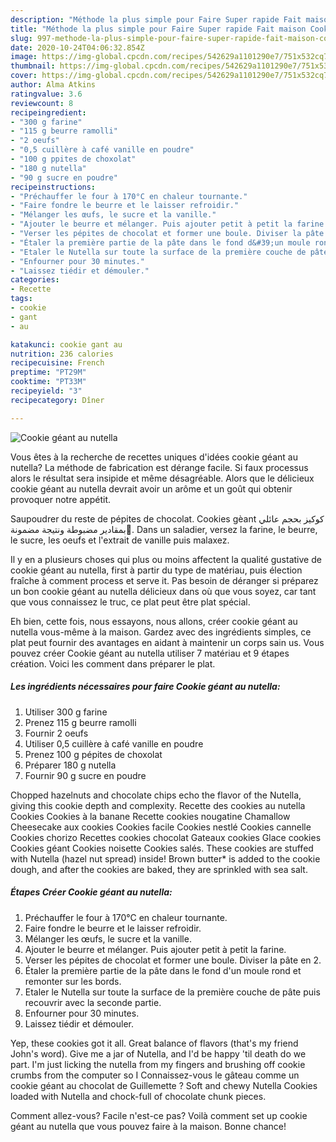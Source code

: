 ```yaml
---
description: "Méthode la plus simple pour Faire Super rapide Fait maison Cookie géant au nutella"
title: "Méthode la plus simple pour Faire Super rapide Fait maison Cookie géant au nutella"
slug: 997-methode-la-plus-simple-pour-faire-super-rapide-fait-maison-cookie-geant-au-nutella
date: 2020-10-24T04:06:32.854Z
image: https://img-global.cpcdn.com/recipes/542629a1101290e7/751x532cq70/cookie-geant-au-nutella-photo-principale-de-la-recette.jpg
thumbnail: https://img-global.cpcdn.com/recipes/542629a1101290e7/751x532cq70/cookie-geant-au-nutella-photo-principale-de-la-recette.jpg
cover: https://img-global.cpcdn.com/recipes/542629a1101290e7/751x532cq70/cookie-geant-au-nutella-photo-principale-de-la-recette.jpg
author: Alma Atkins
ratingvalue: 3.6
reviewcount: 8
recipeingredient:
- "300 g farine"
- "115 g beurre ramolli"
- "2 oeufs"
- "0,5 cuillère à café vanille en poudre"
- "100 g ppites de choxolat"
- "180 g nutella"
- "90 g sucre en poudre"
recipeinstructions:
- "Préchauffer le four à 170°C en chaleur tournante."
- "Faire fondre le beurre et le laisser refroidir."
- "Mélanger les œufs, le sucre et la vanille."
- "Ajouter le beurre et mélanger. Puis ajouter petit à petit la farine."
- "Verser les pépites de chocolat et former une boule. Diviser la pâte en 2."
- "Étaler la première partie de la pâte dans le fond d&#39;un moule rond et remonter sur les bords."
- "Etaler le Nutella sur toute la surface de la première couche de pâte puis recouvrir avec la seconde partie."
- "Enfourner pour 30 minutes."
- "Laissez tiédir et démouler."
categories:
- Recette
tags:
- cookie
- gant
- au

katakunci: cookie gant au 
nutrition: 236 calories
recipecuisine: French
preptime: "PT29M"
cooktime: "PT33M"
recipeyield: "3"
recipecategory: Dîner

---
```



![Cookie géant au nutella](https://img-global.cpcdn.com/recipes/542629a1101290e7/751x532cq70/cookie-geant-au-nutella-photo-principale-de-la-recette.jpg)

Vous êtes à la recherche de recettes uniques d'idées cookie géant au nutella? La méthode de fabrication est dérange facile. Si faux processus alors le résultat sera insipide et même désagréable. Alors que le délicieux cookie géant au nutella devrait avoir un arôme et un goût qui obtenir provoquer notre appétit.

Saupoudrer du reste de pépites de chocolat. Cookies gèant كوكيز بحجم عائلي بمقادير مضبوطة ونتيجة مضمونة💯. Dans un saladier, versez la farine, le beurre, le sucre, les oeufs et l&#39;extrait de vanille puis malaxez.

Il y en a plusieurs choses qui plus ou moins affectent la qualité gustative de cookie géant au nutella, first à partir du type de matériau, puis élection fraîche à comment process et serve it. Pas besoin de déranger si préparez un bon cookie géant au nutella délicieux dans où que vous soyez, car tant que vous connaissez le truc, ce plat peut être plat spécial.


Eh bien, cette fois, nous essayons, nous allons, créer cookie géant au nutella vous-même à la maison. Gardez avec des ingrédients simples, ce plat peut fournir des avantages en aidant à maintenir un corps sain us. Vous pouvez créer Cookie géant au nutella utiliser 7 matériau et 9 étapes création. Voici les comment dans préparer le plat.

<!--inarticleads1-->

##### Les ingrédients nécessaires pour faire Cookie géant au nutella:

1. Utiliser 300 g farine
1. Prenez 115 g beurre ramolli
1. Fournir 2 oeufs
1. Utiliser 0,5 cuillère à café vanille en poudre
1. Prenez 100 g pépites de choxolat
1. Préparer 180 g nutella
1. Fournir 90 g sucre en poudre


Chopped hazelnuts and chocolate chips echo the flavor of the Nutella, giving this cookie depth and complexity. Recette des cookies au nutella Cookies Cookies à la banane Recette cookies nougatine Chamallow Cheesecake aux cookies Cookies facile Cookies nestlé Cookies cannelle Cookies chorizo Recettes cookies chocolat Gateaux cookies Glace cookies Cookies géant Cookies noisette Cookies salés. These cookies are stuffed with Nutella (hazel nut spread) inside! Brown butter* is added to the cookie dough, and after the cookies are baked, they are sprinkled with sea salt. 

<!--inarticleads2-->

##### Étapes Créer Cookie géant au nutella:

1. Préchauffer le four à 170°C en chaleur tournante.
1. Faire fondre le beurre et le laisser refroidir.
1. Mélanger les œufs, le sucre et la vanille.
1. Ajouter le beurre et mélanger. Puis ajouter petit à petit la farine.
1. Verser les pépites de chocolat et former une boule. Diviser la pâte en 2.
1. Étaler la première partie de la pâte dans le fond d&#39;un moule rond et remonter sur les bords.
1. Etaler le Nutella sur toute la surface de la première couche de pâte puis recouvrir avec la seconde partie.
1. Enfourner pour 30 minutes.
1. Laissez tiédir et démouler.


Yep, these cookies got it all. Great balance of flavors (that&#39;s my friend John&#39;s word). Give me a jar of Nutella, and I&#39;d be happy &#39;til death do we part. I&#39;m just licking the nutella from my fingers and brushing off cookie crumbs from the computer so I Connaissez-vous le gâteau comme un cookie géant au chocolat de Guillemette ? Soft and chewy Nutella Cookies loaded with Nutella and chock-full of chocolate chunk pieces. 


Comment allez-vous? Facile n'est-ce pas? Voilà comment set up cookie géant au nutella que vous pouvez faire à la maison. Bonne chance!
